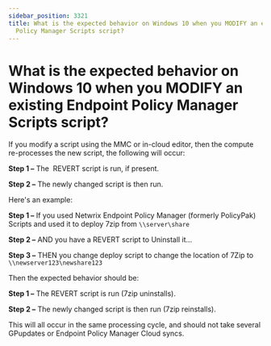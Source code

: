 ```yaml
---
sidebar_position: 3321
title: What is the expected behavior on Windows 10 when you MODIFY an existing Endpoint
  Policy Manager Scripts script?
---
```


# What is the expected behavior on Windows 10 when you MODIFY an existing Endpoint Policy Manager Scripts script?

If you modify a script using the MMC or in-cloud editor, then the compute re-processes the new script, the following will occur:

**Step 1 –** The  REVERT script is run, if present.

**Step 2 –** The newly changed script is then run.

Here's an example:

**Step 1 –** If you used Netwrix Endpoint Policy Manager (formerly PolicyPak) Scripts and used it to deploy 7zip from `\\server\share`

**Step 2 –** AND you have a REVERT script to Uninstall it...

**Step 3 –** THEN you change deploy script to change the location of 7Zip to `\\newserver123\newshare123`

Then the expected behavior should be:

**Step 1 –** The REVERT script is run (7zip uninstalls).

**Step 2 –** The newly changed script is then run (7zip reinstalls).

This will all occur in the same processing cycle, and should not take several GPupdates or Endpoint Policy Manager Cloud syncs.